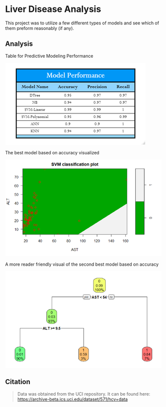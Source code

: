 # Liver Disease Analysis

This project was to utilize a few different types of models and see which of them preform reasonably (if any).

## Analysis

Table for Predictive Modeling Performance

![](static-files/tab_acc.png)

The best model based on accuracy visualized

![](static-files/best_model.png)

A more reader friendly visual of the second best model based on accuracy

![](static-files/dtree.png)

## Citation
>Data was obtained from the UCI repository. It can be found here: https://archive-beta.ics.uci.edu/dataset/571/hcv+data
